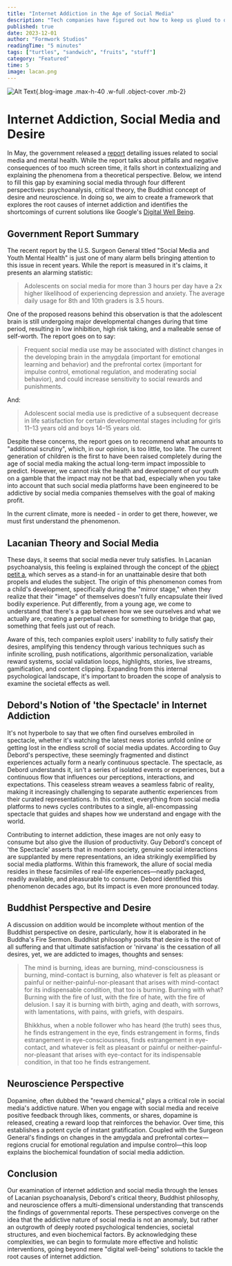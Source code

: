 ```yaml
---
title: "Internet Addiction in the Age of Social Media"
description: "Tech companies have figured out how to keep us glued to our devices - but at what cost?"
published: true
date: 2023-12-01
author: "Formwork Studios"
readingTime: "5 minutes"
tags: ["turtles", "sandwich", "fruits", "stuff"]
category: "Featured"
time: 5
image: lacan.png
---
```


![Alt Text](/lacan.png){.blog-image .max-h-40 .w-full .object-cover .mb-2}

# Internet Addiction, Social Media and Desire

In May, the government released a [report](https://www.hhs.gov/sites/default/files/sg-youth-mental-health-social-media-advisory.pdf) detailing issues related to social media and mental health. While the report talks about pitfalls and negative consequences of too much screen time, it falls short in contextualizing and explaining the phenomena from a theoretical perspective. Below, we intend to fill this gap by examining social media through four different perspectives: psychoanalysis, critical theory, the Buddhist concept of desire and neuroscience. In doing so, we aim to create a framework that explores the root causes of internet addiction and identifies the shortcomings of current solutions like Google's [Digital Well Being](https://wellbeing.google/).

## Government Report Summary

The recent report by the U.S. Surgeon General titled "Social Media and Youth Mental Health" is just one of many alarm bells bringing attention to this issue in recent years. While the report is measured in it's claims, it presents an alarming statistic:

> Adolescents on social media for more than 3 hours per day have a 2x higher likelihood of experiencing depression and anxiety. The average daily usage for 8th and 10th graders is 3.5 hours.

One of the proposed reasons behind this observation is that the adolescent brain is still undergoing major developmental changes during that time period, resulting in low inhibition, high risk taking, and a malleable sense of self-worth. The report goes on to say:

> Frequent social media use may be associated with distinct
> changes in the developing brain in the amygdala (important for emotional
> learning and behavior) and the prefrontal cortex (important for impulse control,
> emotional regulation, and moderating social behavior), and could increase
> sensitivity to social rewards and punishments.

And:

> Adolescent social media use is predictive
> of a subsequent decrease in life satisfaction for certain developmental
> stages including for girls 11–13 years old and boys 14–15 years old.

Despite these concerns, the report goes on to recommend what amounts to "additional scrutiny", which, in our opinion, is too little, too late. The current generation of children is the first to have been raised completely during the age of social media making the actual long-term impact impossible to predict. However, we cannot risk the health and development of our youth on a gamble that the impact may not be that bad, especially when you take into account that such social media platforms have been engineered to be addictive by social media companies themselves with the goal of making profit.

In the current climate, more is needed - in order to get there, however, we must first understand the phenomenon.

## Lacanian Theory and Social Media

These days, it seems that social media never truly satisfies. In Lacanian psychoanalysis, this feeling is explained through the concept of the [object petit a](https://en.wikipedia.org/wiki/Objet_petit_a), which serves as a stand-in for an unattainable desire that both propels and eludes the subject. The origin of this phenomenon comes from a child's development, specifically during the "mirror stage," when they realize that their "image" of themselves doesn't fully encapsulate their lived bodily experience. Put differently, from a young age, we come to understand that there's a gap between how we see ourselves and what we actually are, creating a perpetual chase for something to bridge that gap, something that feels just out of reach.

Aware of this, tech companies exploit users' inability to fully satisfy their desires, amplifying this tendency through various techniques such as infinite scrolling, push notifications, algorithmic personalization, variable reward systems, social validation loops, highlights, stories, live streams, gamification, and content clipping. Expanding from this internal psychological landscape, it's important to broaden the scope of analysis to examine the societal effects as well.

## Debord's Notion of 'the Spectacle' in Internet Addiction

It's not hyperbole to say that we often find ourselves embroiled in spectacle, whether it's watching the latest news stories unfold online or getting lost in the endless scroll of social media updates. According to Guy Debord's perspective, these seemingly fragmented and distinct experiences actually form a nearly continuous spectacle. The spectacle, as Debord understands it, isn't a series of isolated events or experiences, but a continuous flow that influences our perceptions, interactions, and expectations. This ceaseless stream weaves a seamless fabric of reality, making it increasingly challenging to separate authentic experiences from their curated representations. In this context, everything from social media platforms to news cycles contributes to a single, all-encompassing spectacle that guides and shapes how we understand and engage with the world.

Contributing to internet addiction, these images are not only easy to consume but also give the illusion of productivity. Guy Debord's concept of 'the Spectacle' asserts that in modern society, genuine social interactions are supplanted by mere representations, an idea strikingly exemplified by social media platforms. Within this framework, the allure of social media resides in these facsimiles of real-life experiences—neatly packaged, readily available, and pleasurable to consume. Debord identified this phenomenon decades ago, but its impact is even more pronounced today.

## Buddhist Perspective and Desire

A discussion on addition would be incomplete without mention of the Buddhist perspective on desire, particularly, how it is elaborated in he Buddha's Fire Sermon. Buddhist philosophy posits that desire is the root of all suffering and that ultimate satisfaction or 'nirvana' is the cessation of all desires, yet, we are addicted to images, thoughts and senses:

> The mind is burning, ideas are burning, mind-consciousness is burning, mind-contact is burning, also whatever is felt as pleasant or painful or neither-painful-nor-pleasant that arises with mind-contact for its indispensable condition, that too is burning. Burning with what? Burning with the fire of lust, with the fire of hate, with the fire of delusion. I say it is burning with birth, aging and death, with sorrows, with lamentations, with pains, with griefs, with despairs.
>
> Bhikkhus, when a noble follower who has heard (the truth) sees thus, he finds estrangement in the eye, finds estrangement in forms, finds estrangement in eye-consciousness, finds estrangement in eye-contact, and whatever is felt as pleasant or painful or neither-painful- nor-pleasant that arises with eye-contact for its indispensable condition, in that too he finds estrangement.

## Neuroscience Perspective

Dopamine, often dubbed the "reward chemical," plays a critical role in social media's addictive nature. When you engage with social media and receive positive feedback through likes, comments, or shares, dopamine is released, creating a reward loop that reinforces the behavior. Over time, this establishes a potent cycle of instant gratification. Coupled with the Surgeon General's findings on changes in the amygdala and prefrontal cortex—regions crucial for emotional regulation and impulse control—this loop explains the biochemical foundation of social media addiction.

## Conclusion

Our examination of internet addiction and social media through the lenses of Lacanian psychoanalysis, Debord's critical theory, Buddhist philosophy, and neuroscience offers a multi-dimensional understanding that transcends the findings of governmental reports. These perspectives converge on the idea that the addictive nature of social media is not an anomaly, but rather an outgrowth of deeply rooted psychological tendencies, societal structures, and even biochemical factors. By acknowledging these complexities, we can begin to formulate more effective and holistic interventions, going beyond mere "digital well-being" solutions to tackle the root causes of internet addiction.
